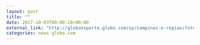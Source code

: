 ```yaml
---
layout: post
title: ""
date: 2017-10-03T00:00:18+00:00
external_link: "http://globoesporte.globo.com/sp/campinas-e-regiao/futebol/brasileirao-serie-a/jogo/02-10-2017/ponte-preta-flamengo/"
categories: news globo.com
---
```

